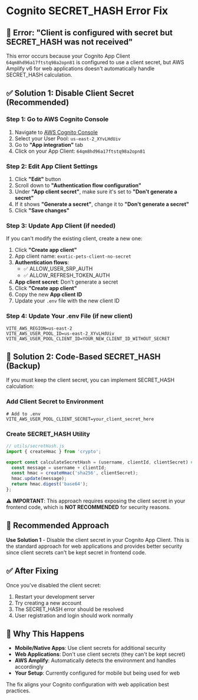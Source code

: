 # Cognito SECRET_HASH Error Fix

## 🚨 Error: "Client is configured with secret but SECRET_HASH was not received"

This error occurs because your Cognito App Client `64qm8hd96a17ftstq98a2opn81` is configured to use a client secret, but AWS Amplify v6 for web applications doesn't automatically handle SECRET_HASH calculation.

## ✅ **Solution 1: Disable Client Secret (Recommended)**

### Step 1: Go to AWS Cognito Console
1. Navigate to [AWS Cognito Console](https://console.aws.amazon.com/cognito)
2. Select your User Pool: `us-east-2_XYvLHdUiv`
3. Go to **"App integration"** tab
4. Click on your App Client: `64qm8hd96a17ftstq98a2opn81`

### Step 2: Edit App Client Settings
1. Click **"Edit"** button
2. Scroll down to **"Authentication flow configuration"**
3. Under **"App client secret"**, make sure it's set to **"Don't generate a secret"**
4. If it shows **"Generate a secret"**, change it to **"Don't generate a secret"**
5. Click **"Save changes"**

### Step 3: Update App Client (if needed)
If you can't modify the existing client, create a new one:
1. Click **"Create app client"**
2. App client name: `exotic-pets-client-no-secret`
3. **Authentication flows**:
   - ✅ ALLOW_USER_SRP_AUTH
   - ✅ ALLOW_REFRESH_TOKEN_AUTH
4. **App client secret**: Don't generate a secret
5. Click **"Create app client"**
6. Copy the new **App client ID**
7. Update your `.env` file with the new client ID

### Step 4: Update Your .env File (if new client)
```env
VITE_AWS_REGION=us-east-2
VITE_AWS_USER_POOL_ID=us-east-2_XYvLHdUiv
VITE_AWS_USER_POOL_CLIENT_ID=YOUR_NEW_CLIENT_ID_WITHOUT_SECRET
```

## 🔧 **Solution 2: Code-Based SECRET_HASH (Backup)**

If you must keep the client secret, you can implement SECRET_HASH calculation:

### Add Client Secret to Environment
```env
# Add to .env
VITE_AWS_USER_POOL_CLIENT_SECRET=your_client_secret_here
```

### Create SECRET_HASH Utility
```javascript
// utils/secretHash.js
import { createHmac } from 'crypto';

export const calculateSecretHash = (username, clientId, clientSecret) => {
  const message = username + clientId;
  const hmac = createHmac('sha256', clientSecret);
  hmac.update(message);
  return hmac.digest('base64');
};
```

**⚠️ IMPORTANT**: This approach requires exposing the client secret in your frontend code, which is **NOT RECOMMENDED** for security reasons.

## 🎯 **Recommended Approach**

**Use Solution 1** - Disable the client secret in your Cognito App Client. This is the standard approach for web applications and provides better security since client secrets can't be kept secret in frontend code.

## ✅ **After Fixing**

Once you've disabled the client secret:
1. Restart your development server
2. Try creating a new account
3. The SECRET_HASH error should be resolved
4. User registration and login should work normally

## 🚀 **Why This Happens**

- **Mobile/Native Apps**: Use client secrets for additional security
- **Web Applications**: Don't use client secrets (they can't be kept secret)
- **AWS Amplify**: Automatically detects the environment and handles accordingly
- **Your Setup**: Currently configured for mobile but being used for web

The fix aligns your Cognito configuration with web application best practices.